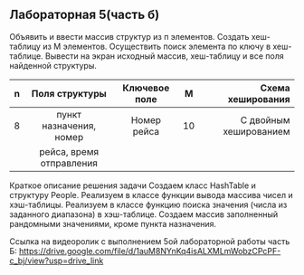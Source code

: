 ## **Лабораторная 5(часть б)**
  Объявить и ввести массив структур из п элементов. Создать хеш-
таблицу из М элементов. Осуществить поиск элемента по ключу в хеш-
таблице. Вывести на экран исходный массив, хеш-таблицу и все поля
найденной структуры.

|n	 |Поля структуры          |Ключевое поле|	M	 |Схема хеширования     |
|--- |:----------------------:|:-----------:|:--:| --------------------:|
|8	 |пункт назначения, номер | Номер рейса | 10 |С двойным хешированием|
|    |рейса, время отправления|     	      |    |                      |

  Краткое описание решения задачи
Создаем класс HashTable и структуру People. Реализуем в классе функции вывода массива чисел и хэш-таблицы.
Реализуем в классе функцию поиска значения (числа из заданного диапазона) в хэш-таблице. Создаем массив заполненный рандомными значениями, кроме пункта назначения.

Ссылка на видеоролик с выполнением 5ой лабораторной работы часть Б:
https://drive.google.com/file/d/1auM8NYnKq4isALXMLmWobzCPcPF-c_bj/view?usp=drive_link
